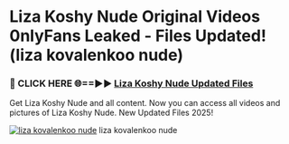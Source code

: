 # Liza Koshy Nude Original Videos 0nlyFans Leaked - Files Updated! (liza kovalenkoo nude)

<h3>🔴 CLICK HERE 🌐==►► <a href="https://tinyurl.com/2p9ay9w9" rel="nofollow">Liza Koshy Nude Updated Files</a></h3>

Get Liza Koshy Nude and all content. Now you can access all videos and pictures of Liza Koshy Nude. New Updated Files 2025!

[![liza kovalenkoo nude](https://i.imgur.com/KQgVmj3.gif)](https://tinyurl.com/2p9ay9w9)
liza kovalenkoo nude